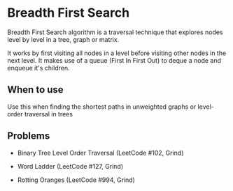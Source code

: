 # Breadth First Search

Breadth First Search algorithm is a traversal technique that explores nodes level by level in a tree, graph or matrix.

It works by first visiting all nodes in a level before visiting other nodes in the next level. It makes use of a queue (First In First Out) to deque a node and enqueue it's children.

## When to use

Use this when finding the shortest paths in unweighted graphs or level-order traversal in trees

## Problems

- Binary Tree Level Order Traversal (LeetCode #102, Grind)
- Word Ladder (LeetCode #127, Grind)

- Rotting Oranges (LeetCode #994, Grind)
